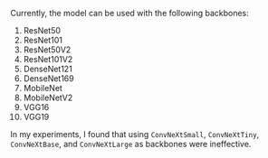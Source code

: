 Currently, the model can be used with the following backbones:

1. ResNet50
2. ResNet101
3. ResNet50V2
4. ResNet101V2
5. DenseNet121
6. DenseNet169
7. MobileNet
8. MobileNetV2
9. VGG16
10. VGG19

In my experiments, I found that using `ConvNeXtSmall`, `ConvNeXtTiny`, `ConvNeXtBase`, and `ConvNeXtLarge` as backbones were ineffective.
